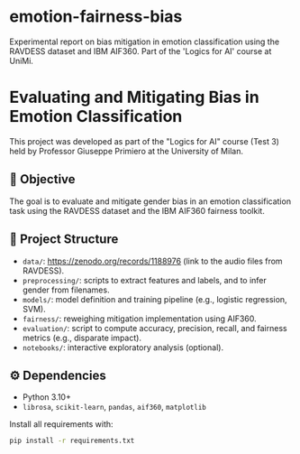 # emotion-fairness-bias
Experimental report on bias mitigation in emotion classification using the RAVDESS dataset and IBM AIF360. Part of the 'Logics for AI' course at UniMi.
# Evaluating and Mitigating Bias in Emotion Classification

This project was developed as part of the "Logics for AI" course (Test 3) held by Professor Giuseppe Primiero at the University of Milan.

## 🎯 Objective

The goal is to evaluate and mitigate gender bias in an emotion classification task using the RAVDESS dataset and the IBM AIF360 fairness toolkit.

## 📁 Project Structure

- `data/`: https://zenodo.org/records/1188976 (link to the audio files from RAVDESS).
- `preprocessing/`: scripts to extract features and labels, and to infer gender from filenames.
- `models/`: model definition and training pipeline (e.g., logistic regression, SVM).
- `fairness/`: reweighing mitigation implementation using AIF360.
- `evaluation/`: script to compute accuracy, precision, recall, and fairness metrics (e.g., disparate impact).
- `notebooks/`: interactive exploratory analysis (optional).

## ⚙️ Dependencies

- Python 3.10+
- `librosa`, `scikit-learn`, `pandas`, `aif360`, `matplotlib`

Install all requirements with:

```bash
pip install -r requirements.txt
